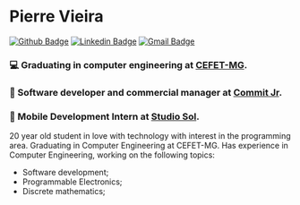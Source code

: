# Pierre Vieira 
[![Github Badge](https://img.shields.io/badge/-Github-000?style=flat-square&logo=Github&logoColor=white&link=https://github.com/PierreVieira)](https://github.com/PierreVieira)
[![Linkedin Badge](https://img.shields.io/badge/-LinkedIn-blue?style=flat-square&logo=Linkedin&logoColor=white&link=https://www.linkedin.com/in/pierre-vieira/)](https://www.linkedin.com/in/pierre-vieira/)
[![Gmail Badge](https://img.shields.io/badge/-Gmail-c14438?style=flat-square&logo=Gmail&logoColor=white&link=mailto:pierrevieiraggg@gmail.com)](mailto:pierrevieiraggg@gmail.com)

### 💻 Graduating in computer engineering at [CEFET-MG](https://www.cefetmg.br/).
### 🦜 Software developer and commercial manager at [Commit Jr](https://commitjr.com/).
### 🎸 Mobile Development Intern at [Studio Sol](https://www.studiosol.com.br/).

20 year old student in love with technology with interest in the programming area.
Graduating in Computer Engineering at CEFET-MG.
Has experience in Computer Engineering, working on the following topics:
- Software development;
- Programmable Electronics;
- Discrete mathematics;

<!--
**PierreVieira/PierreVieira** is a ✨ _special_ ✨ repository because its `README.md` (this file) appears on your GitHub profile.

Here are some ideas to get you started:

- 🔭 I’m currently working on ...
- 🌱 I’m currently learning ...
- 👯 I’m looking to collaborate on ...
- 🤔 I’m looking for help with ...
- 💬 Ask me about ...
- 📫 How to reach me: ...
- 😄 Pronouns: ...
- ⚡ Fun fact: ...
-->
